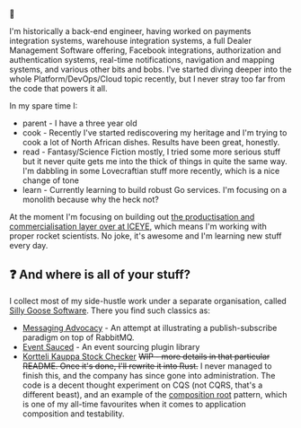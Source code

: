 👋

I'm historically a back-end engineer, having worked on payments integration systems, warehouse integration systems, a full Dealer Management Software offering, Facebook integrations, authorization and authentication systems, real-time notifications, navigation and mapping systems, and various other bits and bobs. I've started diving deeper into the whole Platform/DevOps/Cloud topic recently, but I never stray too far from the code that powers it all.

In my spare time I:
- parent - I have a three year old
- cook - Recently I've started rediscovering my heritage and I'm trying to cook a lot of North African dishes. Results have been great, honestly.
- read - Fantasy/Science Fiction mostly, I tried some more serious stuff but it never quite gets me into the thick of things in quite the same way. I'm dabbling in some Lovecraftian stuff more recently, which is a nice change of tone
- learn - Currently learning to build robust Go services. I'm focusing on a monolith because why the heck not?

At the moment I'm focusing on building out [the productisation and commercialisation layer over at ICEYE](https://www.iceye.com/sar-data), which means I'm working with proper rocket scientists. No joke, it's awesome and I'm learning new stuff every day.

## ❓ And where is all of your stuff?

I collect most of my side-hustle work under a separate organisation, called [Silly Goose Software](https://github.com/Silly-Goose-Software/).
There you find such classics as:
- [Messaging Advocacy](https://github.com/Silly-Goose-Software/messaging-advocacy) - An attempt at illustrating a publish-subscribe paradigm on top of RabbitMQ.
- [Event Sauced](https://github.com/Silly-Goose-Software/event-sauced-ts) - An event sourcing plugin library
- [Kortteli Kauppa Stock Checker](https://github.com/Silly-Goose-Software/kortteli-kauppa-stock-checker) ~~WIP - more details in that particular README. Once it's done, I'll rewrite it into Rust.~~ I never managed to finish this, and the company has since gone into administration. The code is a decent thought experiment on CQS (not CQRS, that's a different beast), and an example of the [composition root](https://freecontent.manning.com/dependency-injection-in-net-2nd-edition-understanding-the-composition-root/) pattern, which is one of my all-time favourites when it comes to application composition and testability.
